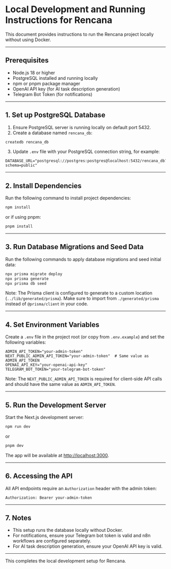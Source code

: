 # Local Development and Running Instructions for Rencana

This document provides instructions to run the Rencana project locally without using Docker.

---

## Prerequisites

- Node.js 18 or higher
- PostgreSQL installed and running locally
- npm or pnpm package manager
- OpenAI API key (for AI task description generation)
- Telegram Bot Token (for notifications)

---

## 1. Set up PostgreSQL Database

1. Ensure PostgreSQL server is running locally on default port 5432.
2. Create a database named `rencana_db`:

```bash
createdb rencana_db
```

3. Update `.env` file with your PostgreSQL connection string, for example:

```
DATABASE_URL="postgresql://postgres:postgres@localhost:5432/rencana_db?schema=public"
```

---

## 2. Install Dependencies

Run the following command to install project dependencies:

```bash
npm install
```

or if using pnpm:

```bash
pnpm install
```

---

## 3. Run Database Migrations and Seed Data

Run the following commands to apply database migrations and seed initial data:

```bash
npx prisma migrate deploy
npx prisma generate
npx prisma db seed
```

Note: The Prisma client is configured to generate to a custom location (`../lib/generated/prisma`). Make sure to import from `./generated/prisma` instead of `@prisma/client` in your code.

---

## 4. Set Environment Variables

Create a `.env` file in the project root (or copy from `.env.example`) and set the following variables:

```
ADMIN_API_TOKEN="your-admin-token"
NEXT_PUBLIC_ADMIN_API_TOKEN="your-admin-token"  # Same value as ADMIN_API_TOKEN
OPENAI_API_KEY="your-openai-api-key"
TELEGRAM_BOT_TOKEN="your-telegram-bot-token"
```

Note: The `NEXT_PUBLIC_ADMIN_API_TOKEN` is required for client-side API calls and should have the same value as `ADMIN_API_TOKEN`.

---

## 5. Run the Development Server

Start the Next.js development server:

```bash
npm run dev
```

or

```bash
pnpm dev
```

The app will be available at [http://localhost:3000](http://localhost:3000).

---

## 6. Accessing the API

All API endpoints require an `Authorization` header with the admin token:

```
Authorization: Bearer your-admin-token
```

---

## 7. Notes

- This setup runs the database locally without Docker.
- For notifications, ensure your Telegram bot token is valid and n8n workflows are configured separately.
- For AI task description generation, ensure your OpenAI API key is valid.

---

This completes the local development setup for Rencana.